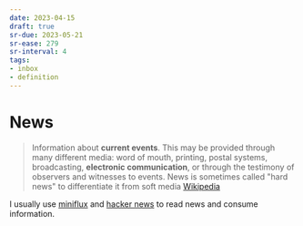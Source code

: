 ```yaml
---
date: 2023-04-15
draft: true
sr-due: 2023-05-21
sr-ease: 279
sr-interval: 4
tags:
- inbox
- definition
---
```


# News

> Information about **current events**. This may be provided through many
> different media: word of mouth, printing, postal systems, broadcasting,
> **electronic communication**, or through the testimony of observers and
> witnesses to events.
> News is sometimes called "hard news" to differentiate it from soft media
> [Wikipedia](https://en.wikipedia.org/wiki/News)

I usually use [miniflux](./miniflux.md) and [hacker news](./hacker%20news.md) to read
news and consume information.
